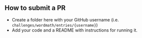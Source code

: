 ## How to submit a PR

- Create a folder here with your GitHub username (i.e. `challenges/wordmath/entries/{username}`)
- Add your code and a README with instructions for running it.